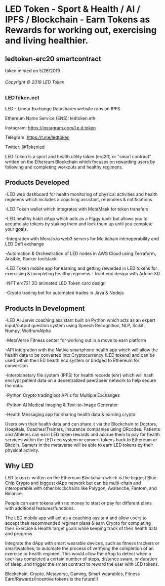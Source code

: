 # LED Token - Sport & Health / AI / IPFS / Blockchain - Earn Tokens as Rewards for working out, exercising and living healthier.
## ledtoken-erc20 smartcontract
token minted on 5/26/2019
###### Copyright © 2019 LED Token


### LEDToken.net
LED - Linear Exchange Datashares
website runs on IPFS

Ethereum Name Service (ENS):
ledtoken.eth

Instagram: https://instagram.com/l.e.d.token

Telegram: 
https://t.me/ledtoken

Twitter:
@Tokenled


LED Token is a sport and health utility token (erc20) or "smart contract" written on the Ethereum Blockchain which focuses on rewarding users by following and completing workouts and healthy regimens.


## Products Developed

-LED web dashboard for health monitoring of physical activities and health regimens which includes a coaching assistant, reminders & notifications. 

-LED Token wallet which integrates with MetaMask for token transfers

-LED healthy habit dApp which acts as a Piggy bank but allows you to accumulate tokens by staking them and lock them up until you complete your goals.

-Integration with Moralis.io web3 servers for Multichain interoperability and LED Defi exchange

-Automation & Orchestration of LED nodes in AWS Cloud using Terraform, Ansible, Packer toolstack

-LED Token mobile app for earning and getting rewarded in LED tokens for exercising & completing healthy regimens - front end design with Adobe XD 

-NFT erc721 3D animated LED Token card design

-Crypto trading bot for automated trades in Java & Nodejs


## Products In Development

-LED AI Jarvis coaching assistant built on Python which acts as an expert input/output question system using Speech Recognition, NLP, Scikit, Numpy, WolframAlpha

-MetaVerse Fitness center for working out in a move to earn platform

-API integration with the Native smartphone health app which will allow the health data to be converted into Cryptocurrency (LED tokens) and can be used within the LED health eco system or bridged to Ethereum for conversion

-Interplanetary file system (IPFS) for health records (ehr) which will hash encrypt patient data on a decentralized peer2peer network to help secure the data. 

-Python Crypto trading bot API's for Multiple Exchanges

-Python AI Medical Imaging & Text-to-Image Generator

-Health Messaging app for sharing health data & earning crypto

Users own their health data and can share it via the Blockchain to Doctors, Hospitals, Coaches/Trainers, Insurance companies using QRcodes. Patients and Athletes can earn LED token rewards and accrue them to pay for health services within the LED eco system or convert tokens back to Ethereum or Bitcoin. Gamers in the metaverse will be able to earn LED tokens by their physical activity.


## Why LED

LED token is written on the Ethereum Blockchain which is the biggest Blue Chip Crypto and biggest dApp network but can be multi-chain and interoperable with other blockchains like Polygon, Avalanche, Fantom, and Binance. 

People can earn tokens with no money to start or pay for different plans with additional features/functions. 

The LED mobile app will act as a coaching assitant and allow users to accept their recommended regimen plans & earn Crypto for completing their Exercise & Health target goals while keeping track of their health data and progress

Integrate the dApp with smart wearable devices, such as fitness trackers or smartwatches, to automate the process of verifying the completion of an exercise or health regimen. This would allow the dApp to detect when a user has completed a certain number of steps, distance swam, or duration of sleep, and trigger the smart contract to reward the user with LED tokens.

Blockchain, Crypto, Metaverse, Gaming, Smart wearables, Fitness Earn/Rewards/Incentive tokens is the future!!!
